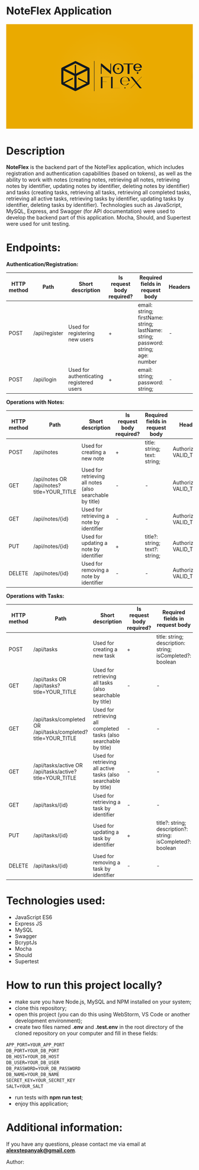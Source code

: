 # NoteFlex Application

![Logo](./assets/logo.png)

# Description

**NoteFlex** is the backend part of the NoteFlex application, which includes registration and authentication
capabilities (based on tokens), as well as the ability to work with notes (creating notes, retrieving all
notes, retrieving notes by identifier, updating notes by identifier, deleting notes by identifier) and tasks
(creating tasks, retrieving all tasks, retrieving all completed tasks, retrieving all active tasks, retrieving
tasks by identifier, updating tasks by identifier, deleting tasks by identifier). Technologies such as
JavaScript, MySQL, Express, and Swagger (for API documentation) were used to develop the backend part of
this application. Mocha, Should, and Supertest were used for unit testing.


# Endpoints:

**Authentication/Registration:**

| HTTP method | Path          | Short description                        | Is request body required? | Required fields in request body                                                   | Headers |
|-------------|---------------|------------------------------------------|---------------------------|-----------------------------------------------------------------------------------|---------|
| POST        | /api/register | Used for registering new users           | +                         | email: string; firstName: string; lastName: string; password: string; age: number | -       |
| POST        | /api/login    | Used for authenticating registered users | +                         | email: string; password: string;                                                  | -       |

**Operations with Notes:**

| HTTP method | Path                                      | Short description                                        | Is request body required? | Required fields in request body | Headers                    |
|-------------|-------------------------------------------|----------------------------------------------------------|---------------------------|---------------------------------|----------------------------|
| POST        | /api/notes                                | Used for creating a new note                             | +                         | title: string; text: string;    | Authorization: VALID_TOKEN |
| GET         | /api/notes OR /api/notes?title=YOUR_TITLE | Used for retrieving all notes (also searchable by title) | -                         | -                               | Authorization: VALID_TOKEN | 
| GET         | /api/notes/{id}                           | Used for retrieving a note by identifier                 | -                         | -                               | Authorization: VALID_TOKEN |
| PUT         | /api/notes/{id}                           | Used for updating a note by identifier                   | +                         | title?: string; text?:  string; | Authorization: VALID_TOKEN |
| DELETE      | /api/notes/{id}                           | Used for removing a note by identifier                   | -                         | -                               | Authorization: VALID_TOKEN |

**Operations with Tasks:**

| HTTP method | Path                                                          | Short description                                                  | Is request body required? | Required fields in request body                             | Headers                    |
|-------------|---------------------------------------------------------------|--------------------------------------------------------------------|---------------------------|-------------------------------------------------------------|----------------------------|
| POST        | /api/tasks                                                    | Used for creating a new task                                       | +                         | title: string; description: string; isCompleted?: boolean   | Authorization: VALID_TOKEN | 
| GET         | /api/tasks OR /api/tasks?title=YOUR_TITLE                     | Used for retrieving all tasks (also searchable by title)           | -                         | -                                                           | Authorization: VALID_TOKEN |
| GET         | /api/tasks/completed OR /api/tasks/completed?title=YOUR_TITLE | Used for retrieving all completed tasks (also searchable by title) | -                         | -                                                           | Authorization: VALID_TOKEN |
| GET         | /api/tasks/active OR /api/tasks/active?title=YOUR_TITLE       | Used for retrieving all active tasks (also searchable by title)    | -                         | -                                                           | Authorization: VALID_TOKEN |
| GET         | /api/tasks/{id}                                               | Used for retrieving a task by identifier                           | -                         | -                                                           | Authorization: VALID_TOKEN |
| PUT         | /api/tasks/{id}                                               | Used for updating a task by identifier                             | +                         | title?: string; description?: string: isCompleted?: boolean | Authorization: VALID_TOKEN |
| DELETE      | /api/tasks/{id}                                               | Used for removing a task by identifier                             | -                         | -                                                           | Authorization: VALID_TOKEN |

# Technologies used:

- JavaScript ES6
- Express JS
- MySQL
- Swagger
- BcryptJs
- Mocha
- Should
- Supertest

# How to run this project locally?

- make sure you have Node.js, MySQL and NPM installed on your system;
- clone this repository;
- open this project (you can do this using WebStorm, VS Code or another development environment);
- create two files named **.env** and **.test.env** in the root directory of the cloned repository on your computer and fill in these fields:
```
APP_PORT=YOUR_APP_PORT
DB_PORT=YOUR_DB_PORT
DB_HOST=YOUR_DB_HOST
DB_USER=YOUR_DB_USER
DB_PASSWORD=YOUR_DB_PASSWORD
DB_NAME=YOUR_DB_NAME
SECRET_KEY=YOUR_SECRET_KEY
SALT=YOUR_SALT
```
- run tests with **npm run test**;
- enjoy this application;

# Additional information:

If you have any questions, please contact me via email at **alexstepanyak@gmail.com**.

Author: 